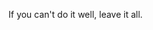 If you can't do it well, leave it all.
<!---
mwcomputing/mwcomputing is a ✨ special ✨ repository because its `README.md` (this file) appears on your GitHub profile.
You can click the Preview link to take a look at your changes.
--->
